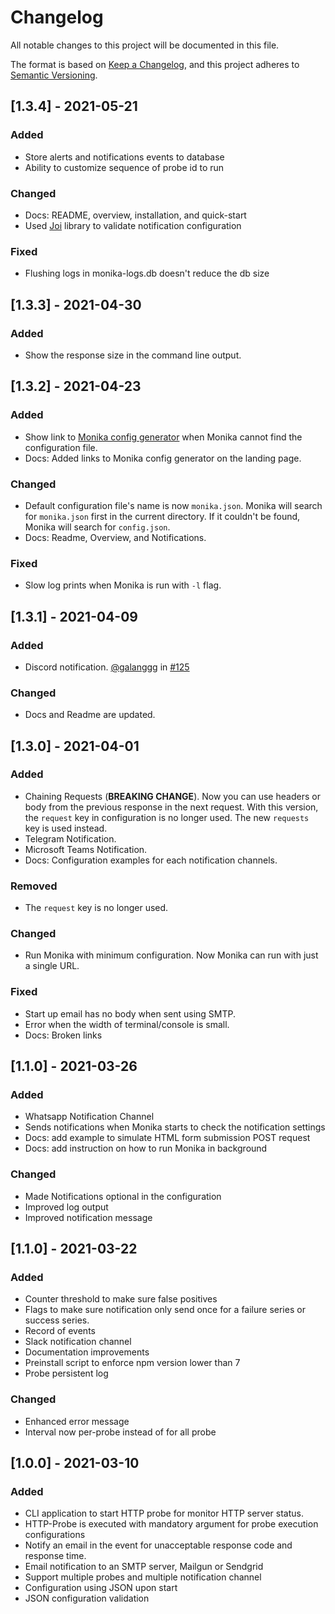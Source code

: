 # Changelog

All notable changes to this project will be documented in this file.

The format is based on [Keep a Changelog](https://keepachangelog.com/en/1.0.0/),
and this project adheres to [Semantic Versioning](https://semver.org/spec/v2.0.0.html).

## [1.3.4] - 2021-05-21

### Added

- Store alerts and notifications events to database
- Ability to customize sequence of probe id to run

### Changed

- Docs: README, overview, installation, and quick-start
- Used [Joi](https://joi.dev/) library to validate notification configuration

### Fixed

- Flushing logs in monika-logs.db doesn't reduce the db size

## [1.3.3] - 2021-04-30

### Added

- Show the response size in the command line output.

## [1.3.2] - 2021-04-23

### Added

- Show link to [Monika config generator](https://github.com/hyperjumptech/monika-config-generator) when Monika cannot find the configuration file.
- Docs: Added links to Monika config generator on the landing page.

### Changed

- Default configuration file's name is now `monika.json`. Monika will search for `monika.json` first in the current directory. If it couldn't be found, Monika will search for `config.json`.
- Docs: Readme, Overview, and Notifications.

### Fixed

- Slow log prints when Monika is run with `-l` flag.

## [1.3.1] - 2021-04-09

### Added

- Discord notification. [@galanggg](https://github.com/galanggg) in [#125](https://github.com/hyperjumptech/monika/pull/125)

### Changed

- Docs and Readme are updated.

## [1.3.0] - 2021-04-01

### Added

- Chaining Requests (**BREAKING CHANGE**). Now you can use headers or body from the previous response in the next request. With this version, the `request` key in configuration is no longer used. The new `requests` key is used instead.
- Telegram Notification.
- Microsoft Teams Notification.
- Docs: Configuration examples for each notification channels.

### Removed

- The `request` key is no longer used.

### Changed

- Run Monika with minimum configuration. Now Monika can run with just a single URL.

### Fixed

- Start up email has no body when sent using SMTP.
- Error when the width of terminal/console is small.
- Docs: Broken links

## [1.1.0] - 2021-03-26

### Added

- Whatsapp Notification Channel
- Sends notifications when Monika starts to check the notification settings
- Docs: add example to simulate HTML form submission POST request
- Docs: add instruction on how to run Monika in background

### Changed

- Made Notifications optional in the configuration
- Improved log output
- Improved notification message

## [1.1.0] - 2021-03-22

### Added

- Counter threshold to make sure false positives
- Flags to make sure notification only send once for a failure series or success series.
- Record of events
- Slack notification channel
- Documentation improvements
- Preinstall script to enforce npm version lower than 7
- Probe persistent log

### Changed

- Enhanced error message
- Interval now per-probe instead of for all probe

## [1.0.0] - 2021-03-10

### Added

- CLI application to start HTTP probe for monitor HTTP server status.
- HTTP-Probe is executed with mandatory argument for probe execution configurations
- Notify an email in the event for unacceptable response code and response time.
- Email notification to an SMTP server, Mailgun or Sendgrid
- Support multiple probes and multiple notification channel
- Configuration using JSON upon start
- JSON configuration validation

